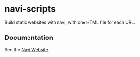 # navi-scripts

Build static websites with navi, with one HTML file for each URL.

## Documentation

See the [Navi Website](https://frontarm.com/navi/).